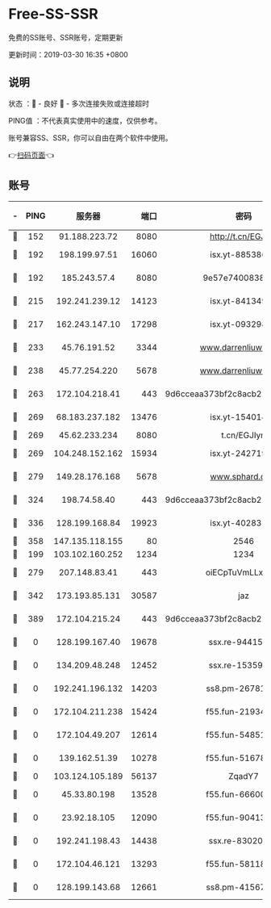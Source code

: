 # Free-SS-SSR

免费的SS账号、SSR账号，定期更新

更新时间：2019-03-30 16:35 +0800

## 说明

状态     ：🙂 - 良好 🙁 - 多次连接失败或连接超时

PING值   ：不代表真实使用中的速度，仅供参考。

账号兼容SS、SSR，你可以自由在两个软件中使用。

👉[扫码页面](https://liesauer.github.io/Free-SS-SSR/)👈

## 账号

|-|PING|服务器|端口|密码|加密方式|区域|
|:----:|:----:|:-----:|-----:|:----:|:----:|:----:|
|🙂|152|91.188.223.72|8080|http://t.cn/EGJIyrl|rc4-md5|RU|
|🙂|192|198.199.97.51|16060|isx.yt-88538698|aes-256-cfb|US|
|🙂|192|185.243.57.4|8080|9e57e7400838a01e|chacha20-ietf|US|
|🙂|215|192.241.239.12|14123|isx.yt-84134989|aes-256-cfb|US|
|🙂|217|162.243.147.10|17298|isx.yt-09329886|aes-256-cfb|US|
|🙂|233|45.76.191.52|3344|www.darrenliuwei.com|aes-256-cfb|JP|
|🙂|238|45.77.254.220|5678|www.darrenliuwei.com|aes-256-cfb|SG|
|🙂|263|172.104.218.41|443|9d6cceaa373bf2c8acb22e60b6a58be6|aes-256-cfb|US|
|🙂|269|68.183.237.182|13476|isx.yt-15401428|aes-256-cfb|SG|
|🙂|269|45.62.233.234|8080|t.cn/EGJIyrl|rc4-md5|CA|
|🙂|269|104.248.152.162|15934|isx.yt-24271978|aes-256-cfb|SG|
|🙂|279|149.28.176.168|5678|www.sphard.com|aes-256-cfb|AU|
|🙂|324|198.74.58.40|443|9d6cceaa373bf2c8acb22e60b6a58be6|aes-256-cfb|US|
|🙂|336|128.199.168.84|19923|isx.yt-40283150|aes-256-cfb|SG|
|🙂|358|147.135.118.155|80|2546|chacha20|US|
|🙂|199|103.102.160.252|1234|1234|rc4-md5|JP|
|🙂|279|207.148.83.41|443|oiECpTuVmLLxk4Ts|aes-256-cfb|AU|
|🙂|342|173.193.85.131|30587|jaz|aes-256-cfb|US|
|🙂|389|172.104.215.24|443|9d6cceaa373bf2c8acb22e60b6a58be6|aes-256-cfb|US|
|🙁|0|128.199.167.40|19678|ssx.re-94415415|aes-256-cfb|SG|
|🙁|0|134.209.48.248|12452|ssx.re-15359519|aes-256-cfb|US|
|🙁|0|192.241.196.132|14203|ss8.pm-26781562|aes-256-cfb|US|
|🙁|0|172.104.211.238|15424|f55.fun-21934878|aes-256-cfb|US|
|🙁|0|172.104.49.207|12614|f55.fun-54851192|aes-256-cfb|SG|
|🙁|0|139.162.51.39|10278|f55.fun-51678330|aes-256-cfb|SG|
|🙁|0|103.124.105.189|56137|ZqadY7|chacha20|US|
|🙁|0|45.33.80.198|13528|f55.fun-66600164|aes-256-cfb|US|
|🙁|0|23.92.18.105|12090|f55.fun-90413595|aes-256-cfb|US|
|🙁|0|192.241.198.43|14438|ssx.re-83020606|aes-256-cfb|US|
|🙁|0|172.104.46.121|13293|f55.fun-58118866|aes-256-cfb|SG|
|🙁|0|128.199.143.68|12661|ss8.pm-41567124|aes-256-cfb|SG|
